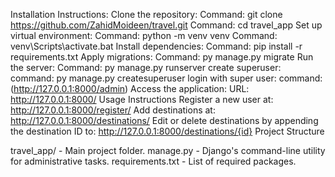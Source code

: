 Installation Instructions:
Clone the repository:
Command: git clone https://github.com/ZahidMoideen/travel.git
Command: cd travel_app
Set up virtual environment:
Command: python -m venv venv
Command: venv\Scripts\activate.bat
Install dependencies:
Command: pip install -r requirements.txt
Apply migrations:
Command: py manage.py migrate
Run the server:
Command: py manage.py runserver
create superuser: 
command: py manage.py createsuperuser
login with super user:
command: (http://127.0.0.1:8000/admin)
Access the application:
URL: http://127.0.0.1:8000/
Usage Instructions
Register a new user at: http://127.0.0.1:8000/register/
Add destinations at: http://127.0.0.1:8000/destinations/
Edit or delete destinations by appending the destination ID to: http://127.0.0.1:8000/destinations/{id}
Project Structure

travel_app/ - Main project folder.
manage.py - Django's command-line utility for administrative tasks.
requirements.txt - List of required packages.